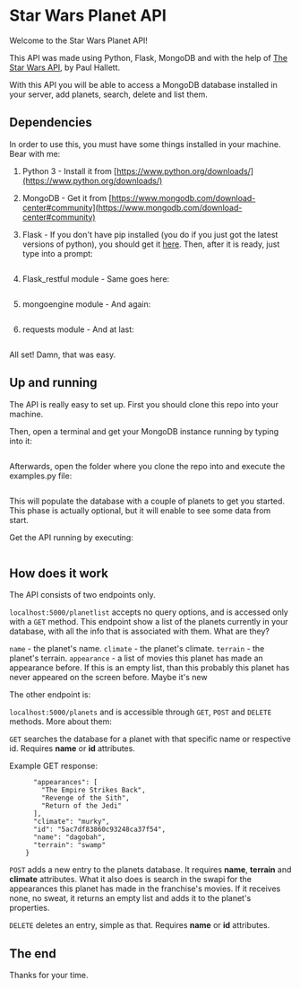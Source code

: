 # Star Wars Planet API
Welcome to the Star Wars Planet API!

This API was made using Python, Flask, MongoDB and with the help of [The Star Wars API](https://swapi.co/ "The Star Wars API"), by Paul Hallett.

With this API you will be able to access a MongoDB database installed in your server, add planets, search, delete and list them.

## Dependencies
In order to use this, you must have some things installed in your machine.  Bear with me:

1. Python 3 - Install it from [https://www.python.org/downloads/](https://www.python.org/downloads/)

2. MongoDB - Get it from [https://www.mongodb.com/download-center#community](https://www.mongodb.com/download-center#community)

3. Flask -  If you don't have pip installed (you do if you just got the latest versions of python), you should get it [here](https://pip.pypa.io/en/stable/installing/ "here"). Then, after it is ready, just type into a prompt:
```pip install flask
```
4. Flask_restful module - Same goes here:
```pip install flask_restful
```
5. mongoengine module - And again:
```pip install mongoengine
```
6. requests module - And at last:
```pip install requests
```

All set! Damn, that was easy.

## Up and running

The API is really easy to set up. First you should clone this repo into your machine.

Then, open a terminal and get your MongoDB instance running by typing into it:
```mongod
```

Afterwards, open the folder where you clone the repo into and execute the examples.py file:
```python examples.py
```

This will populate the database with a couple of planets to get you started. This phase is actually optional, but it will enable to see some data from start.

Get the API running by executing:
```python starwars_api.py
```
## How does it work

The API consists of two endpoints only.

`localhost:5000/planetlist` accepts no query options, and is accessed only with a `GET` method. This endpoint show a list of the planets currently in your database, with all the info that is associated with them. What are they?

`name` - the planet's name.
`climate` - the planet's climate.
`terrain` - the planet's terrain.
`appearance` - a list of movies this planet has made an appearance before. If this is an empty list, than this probably this planet has never appeared on the screen before. Maybe it's new

The other endpoint is:

`localhost:5000/planets` and is accessible through `GET`, `POST` and `DELETE` methods. More about them:

`GET` searches the database for a planet with that specific name or respective id.  Requires **name** or **id** attributes.

Example GET response:
```{
      "appearances": [
        "The Empire Strikes Back",
        "Revenge of the Sith",
        "Return of the Jedi"
      ],
      "climate": "murky",
      "id": "5ac7df83860c93248ca37f54",
      "name": "dagobah",
      "terrain": "swamp"
    }
```
`POST` adds a new entry to the planets database. It requires **name**, **terrain** and **climate** attributes. What it also does is search in the swapi for the appearances this planet has made in the franchise's movies. If it receives none, no sweat, it returns an empty list and adds it to the planet's properties.

`DELETE` deletes an entry, simple as that. Requires **name** or **id** attributes.

## The end
Thanks for your time.
